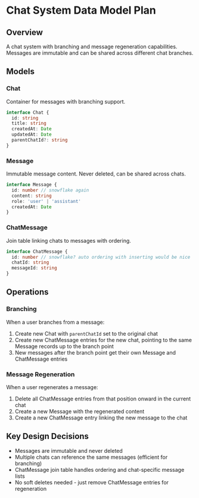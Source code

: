 # Chat System Data Model Plan

## Overview
A chat system with branching and message regeneration capabilities. Messages are immutable and can be shared across different chat branches.

## Models

### Chat
Container for messages with branching support.

```typescript
interface Chat {
  id: string
  title: string
  createdAt: Date
  updatedAt: Date
  parentChatId?: string
}
```

### Message
Immutable message content. Never deleted, can be shared across chats.

```typescript
interface Message {
  id: number // snowflake again
  content: string
  role: 'user' | 'assistant'
  createdAt: Date
}
```

### ChatMessage
Join table linking chats to messages with ordering.

```typescript
interface ChatMessage {
  id: number // snowflake? auto ordering with inserting would be nice
  chatId: string
  messageId: string
}
```

## Operations

### Branching
When a user branches from a message:
1. Create new Chat with `parentChatId` set to the original chat
2. Create new ChatMessage entries for the new chat, pointing to the same Message records up to the branch point
3. New messages after the branch point get their own Message and ChatMessage entries

### Message Regeneration
When a user regenerates a message:
1. Delete all ChatMessage entries from that position onward in the current chat
2. Create a new Message with the regenerated content
3. Create a new ChatMessage entry linking the new message to the chat

## Key Design Decisions
- Messages are immutable and never deleted
- Multiple chats can reference the same messages (efficient for branching)
- ChatMessage join table handles ordering and chat-specific message lists
- No soft deletes needed - just remove ChatMessage entries for regeneration
